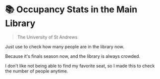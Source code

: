 # 📚 Occupancy Stats in the Main Library

> The University of St Andrews

Just use to check how many people are in the library now.

Because it's finals season now, and the library is always crowded.

I don't like not being able to find my favorite seat, so I made this to check the number of people anytime.
